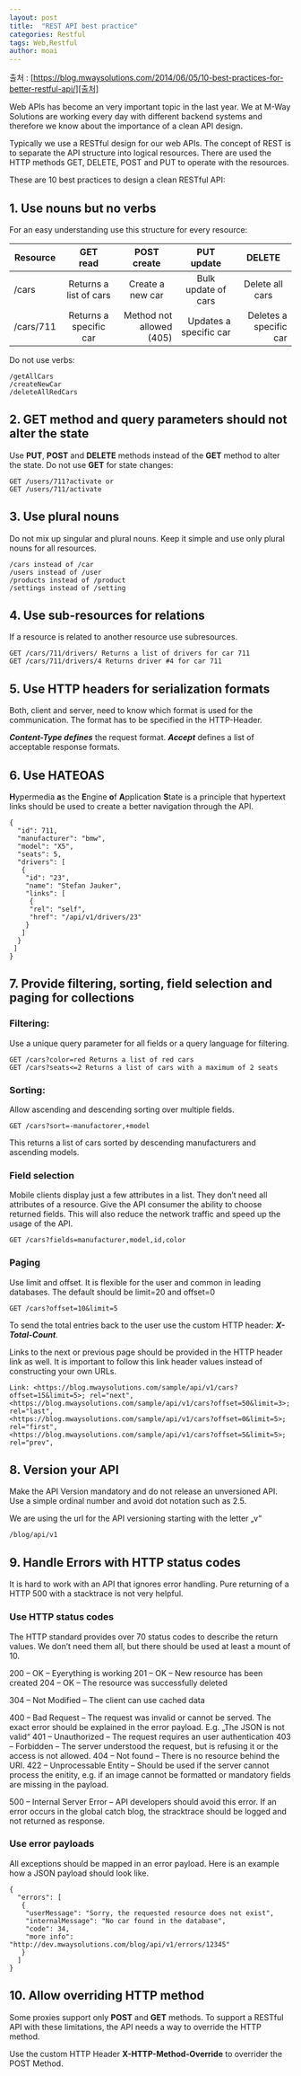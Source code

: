 ```yaml
---
layout: post
title:  "REST API best practice"
categories: Restful
tags: Web,Restful
author: moai
---
```


출처 : [https://blog.mwaysolutions.com/2014/06/05/10-best-practices-for-better-restful-api/][출처]  

Web APIs has become an very important topic in the last year. We at M-Way Solutions are working every day with different backend systems and therefore we know about the importance of a clean API design.


Typically we use a RESTful design for our web APIs. The concept of REST is to separate the API structure into logical resources. There are used the HTTP methods GET, DELETE, POST and PUT to operate with the resources.

These are 10 best practices to design a clean RESTful API:

## 1. Use nouns but no verbs  
For an easy understanding use this structure for every resource:

|<center>Resource</center>|<center>GET<br>read</center>|<center>POST<br>create</center>|<center>PUT<br>update</center>|<center>DELETE</center>
|:--------|:--------:|--------:|--------:|--------:|
|/cars|<center>Returns a list of cars</center>|<center>Create a new car</center>|<center>Bulk update of cars</center>|<center>Delete all cars</center>|
|/cars/711|Returns a specific car|Method not allowed (405)|Updates a specific car|Deletes a specific car|

Do not use verbs:
```
/getAllCars
/createNewCar
/deleteAllRedCars
```

## 2. GET method and query parameters should not alter the state
Use **PUT**, **POST** and **DELETE** methods  instead of the **GET** method to alter the state.
Do not use **GET** for state changes:
```
GET /users/711?activate or
GET /users/711/activate
```

## 3. Use plural nouns
Do not mix up singular and plural nouns. Keep it simple and use only plural nouns for all resources.
```
/cars instead of /car
/users instead of /user
/products instead of /product
/settings instead of /setting
```

## 4. Use sub-resources for relations
If a resource is related to another resource use subresources.
```
GET /cars/711/drivers/ Returns a list of drivers for car 711
GET /cars/711/drivers/4 Returns driver #4 for car 711
 ```

## 5. Use HTTP headers for serialization formats
Both, client and server, need to know which format is used for the communication. The format has to be specified in the HTTP-Header.
  
***Content-Type defines*** the request format.
***Accept*** defines a list of acceptable response formats.

## 6. Use HATEOAS
<b>H</b>ypermedia <b>a</b>s the <b>E</b>ngine <b>o</b>f <b>A</b>pplication <b>S</b>tate is a principle that hypertext links should be used to create a better navigation through the API.
```
{
  "id": 711,
  "manufacturer": "bmw",
  "model": "X5",
  "seats": 5,
  "drivers": [
   {
    "id": "23",
    "name": "Stefan Jauker",
    "links": [
     {
     "rel": "self",
     "href": "/api/v1/drivers/23"
    }
   ]
  }
 ]
}
```


## 7. Provide filtering, sorting, field selection and paging for collections
### Filtering:

Use a unique query parameter for all fields or a query language for filtering.
```
GET /cars?color=red Returns a list of red cars
GET /cars?seats<=2 Returns a list of cars with a maximum of 2 seats
```
### Sorting:

Allow ascending and descending sorting over multiple fields.
```
GET /cars?sort=-manufactorer,+model
```

This returns a list of cars sorted by descending manufacturers and ascending models.

### Field selection

Mobile clients display just a few attributes in a list. They don’t need all attributes of a resource. Give the API consumer the ability to choose returned fields. This will also reduce the network traffic and speed up the usage of the API.
```
GET /cars?fields=manufacturer,model,id,color
```

### Paging
Use limit and offset. It is flexible for the user and common in leading databases. The default should be limit=20 and offset=0
```
GET /cars?offset=10&limit=5
```
To send the total entries back to the user use the custom HTTP header: ***X-Total-Count***.

Links to the next or previous page should be provided in the HTTP header link as well. It is important to follow this link header values instead of constructing your own URLs.
```
Link: <https://blog.mwaysolutions.com/sample/api/v1/cars?offset=15&limit=5>; rel="next",
<https://blog.mwaysolutions.com/sample/api/v1/cars?offset=50&limit=3>; rel="last",
<https://blog.mwaysolutions.com/sample/api/v1/cars?offset=0&limit=5>; rel="first",
<https://blog.mwaysolutions.com/sample/api/v1/cars?offset=5&limit=5>; rel="prev",
```

## 8. Version your API
Make the API Version mandatory and do not release an unversioned API. Use a simple ordinal number and avoid dot notation such as 2.5.

We are using the url for the API versioning starting with the letter „v“
```
/blog/api/v1
 ```

## 9. Handle Errors with HTTP status codes
It is hard to work with an API that ignores error handling. Pure returning of a HTTP 500 with a stacktrace is not very helpful.

### Use HTTP status codes

The HTTP standard provides over 70 status codes to describe the return values. We don’t need them all, but  there should be used at least a mount of 10.

200 – OK – Eyerything is working
201 – OK – New resource has been created
204 – OK – The resource was successfully deleted

304 – Not Modified – The client can use cached data

400 – Bad Request – The request was invalid or cannot be served. The exact error should be explained in the error payload. E.g. „The JSON is not valid“
401 – Unauthorized – The request requires an user authentication
403 – Forbidden – The server understood the request, but is refusing it or the access is not allowed.
404 – Not found – There is no resource behind the URI.
422 – Unprocessable Entity – Should be used if the server cannot process the enitity, e.g. if an image cannot be formatted or mandatory fields are missing in the payload.

500 – Internal Server Error – API developers should avoid this error. If an error occurs in the global catch blog, the stracktrace should be logged and not returned as response.

### Use error payloads

All exceptions should be mapped in an error payload. Here is an example how a JSON payload should look like.
```
{
  "errors": [
   {
    "userMessage": "Sorry, the requested resource does not exist",
    "internalMessage": "No car found in the database",
    "code": 34,
    "more info": "http://dev.mwaysolutions.com/blog/api/v1/errors/12345"
   }
  ]
} 
```
## 10. Allow overriding HTTP method
Some proxies support only **POST** and **GET** methods. To support a RESTful API with these limitations, the API needs a way to override the HTTP method.

Use the custom HTTP Header **X-HTTP-Method-Override** to overrider the POST Method.

[출처]: https://blog.mwaysolutions.com/2014/06/05/10-best-practices-for-better-restful-api/
